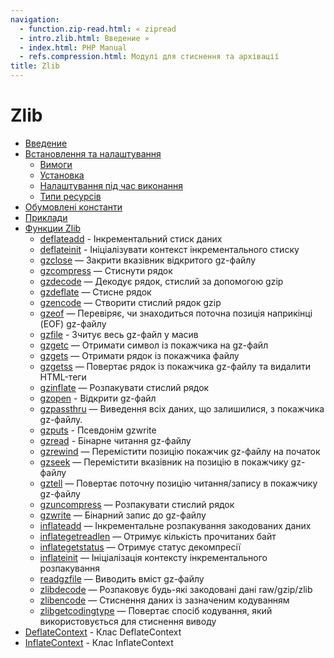 ```yaml
---
navigation:
  - function.zip-read.html: « zipread
  - intro.zlib.html: Введение »
  - index.html: PHP Manual
  - refs.compression.html: Модулі для стиснення та архівації
title: Zlib
---
```

# Zlib

-   [Введение](intro.zlib.html)
-   [Встановлення та налаштування](zlib.setup.html)
    -   [Вимоги](zlib.requirements.html)
    -   [Установка](zlib.installation.html)
    -   [Налаштування під час виконання](zlib.configuration.html)
    -   [Типи ресурсів](zlib.resources.html)
-   [Обумовлені константи](zlib.constants.html)
-   [Приклади](zlib.examples.html)
-   [Функции Zlib](ref.zlib.html)
    -   [deflateadd](function.deflate-add.html) - Інкрементальний стиск даних
    -   [deflateinit](function.deflate-init.html) - Ініціалізувати контекст інкрементального стиску
    -   [gzclose](function.gzclose.html) — Закрити вказівник відкритого gz-файлу
    -   [gzcompress](function.gzcompress.html) — Стиснути рядок
    -   [gzdecode](function.gzdecode.html) — Декодує рядок, стислий за допомогою gzip
    -   [gzdeflate](function.gzdeflate.html) — Стисне рядок
    -   [gzencode](function.gzencode.html) — Створити стислий рядок gzip
    -   [gzeof](function.gzeof.html) — Перевіряє, чи знаходиться поточна позиція наприкінці (EOF) gz-файлу
    -   [gzfile](function.gzfile.html) - Зчитує весь gz-файл у масив
    -   [gzgetc](function.gzgetc.html) — Отримати символ із покажчика на gz-файл
    -   [gzgets](function.gzgets.html) — Отримати рядок із покажчика файлу
    -   [gzgetss](function.gzgetss.html) — Повертає рядок із покажчика gz-файлу та видалити HTML-теги
    -   [gzinflate](function.gzinflate.html) — Розпакувати стислий рядок
    -   [gzopen](function.gzopen.html) - Відкрити gz-файл
    -   [gzpassthru](function.gzpassthru.html) — Виведення всіх даних, що залишилися, з покажчика gz-файлу.
    -   [gzputs](function.gzputs.html) - Псевдонім gzwrite
    -   [gzread](function.gzread.html) - Бінарне читання gz-файлу
    -   [gzrewind](function.gzrewind.html) — Перемістити позицію покажчик gz-файлу на початок
    -   [gzseek](function.gzseek.html) — Перемістити вказівник на позицію в покажчику gz-файлу
    -   [gztell](function.gztell.html) — Повертає поточну позицію читання/запису в покажчику gz-файлу
    -   [gzuncompress](function.gzuncompress.html) — Розпакувати стислий рядок
    -   [gzwrite](function.gzwrite.html) — Бінарний запис до gz-файлу
    -   [inflateadd](function.inflate-add.html) — Інкрементальне розпакування закодованих даних
    -   [inflategetreadlen](function.inflate-get-read-len.html) — Отримує кількість прочитаних байт
    -   [inflategetstatus](function.inflate-get-status.html) — Отримує статус декомпресії
    -   [inflateinit](function.inflate-init.html) — Ініціалізація контексту інкрементального розпакування
    -   [readgzfile](function.readgzfile.html) — Виводить вміст gz-файлу
    -   [zlibdecode](function.zlib-decode.html) — Розпаковує будь-які закодовані дані raw/gzip/zlib
    -   [zlibencode](function.zlib-encode.html) — Стиснення даних із зазначеним кодуванням
    -   [zlibgetcodingtype](function.zlib-get-coding-type.html) — Повертає спосіб кодування, який використовується для стиснення виводу
-   [DeflateContext](class.deflatecontext.html) - Клас DeflateContext
-   [InflateContext](class.inflatecontext.html) - Клас InflateContext
